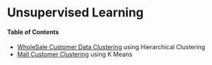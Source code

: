 # Unsupervised Learning
#### Table of Contents
- <a href='https://github.com/shaikh-7abish/MachineLearningProjects/tree/main/Unsupervised%20Learning%2FHierarchical%20Clustering'>WholeSale Customer Data Clustering</a> using Hierarchical Clustering
- <a href='https://github.com/shaikh-7abish/MachineLearningProjects/tree/main/Unsupervised%20Learning/Mall%20Customer%20Clustering%20using%20K%20means'>Mall Customer Clustering</a> using K Means
